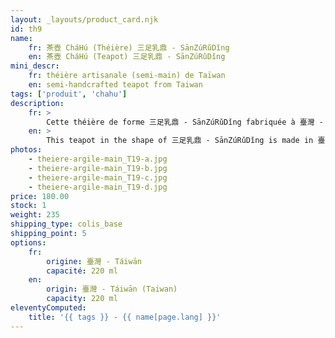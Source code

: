 ```yaml
---
layout: _layouts/product_card.njk
id: th9
name:
    fr: 茶壺 CháHú (Théière) 三足乳鼎 - SānZúRǔDǐng
    en: 茶壺 CháHú (Teapot) 三足乳鼎 - SānZúRǔDǐng
mini_descr:
    fr: théière artisanale (semi-main) de Taïwan
    en: semi-handcrafted teapot from Taiwan
tags: ['produit', 'chahu']
description: 
    fr: >
        Cette théière de forme 三足乳鼎 - SānZúRǔDǐng fabriquée à 臺灣 - Táiwān en mode 半手工 - BànShǒuGōng, c'est-à-dire semi-manuelle, à l'aide de moules. Elle porte une inscription liée à la culture bouddhiste : 觀自在 - GuānZìZài qui invite à être en paix avec la nature.
    en: >
        This teapot in the shape of 三足乳鼎 - SānZúRǔDǐng is made in 臺灣 - Táiwān using 半手工 - BànShǒuGōng, a semi-handcrafted technique involving molds. It bears an inscription tied to Buddhist culture: 觀自在 - GuānZìZài, which invites harmony with nature.
photos:
    - theiere-argile-main_T19-a.jpg
    - theiere-argile-main_T19-b.jpg
    - theiere-argile-main_T19-c.jpg
    - theiere-argile-main_T19-d.jpg
price: 180.00
stock: 1
weight: 235
shipping_type: colis_base
shipping_point: 5
options:
    fr:
        origine: 臺灣 - Táiwān
        capacité: 220 ml
    en:
        origin: 臺灣 - Táiwān (Taiwan)
        capacity: 220 ml
eleventyComputed:
    title: '{{ tags }} - {{ name[page.lang] }}'
---
```

